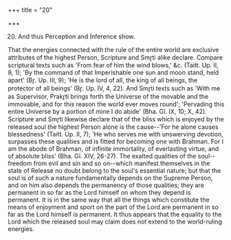 +++
title = "20"

+++


20. And thus Perception and Inference show.

That the energies connected with the rule of the entire world are exclusive attributes of the highest Person, Scripture and Smr̥ti alike declare. Compare scriptural texts such as 'From fear of him the wind blows,' &c. (Taitt. Up. II, 8, 1); 'By the command of that Imperishable one sun and moon stand, held apart' (Br̥. Up. III, 9); 'He is the lord of all, the king of all beings, the protector of all beings' (Br̥. Up. IV, 4, 22). And Smr̥ti texts such as 'With me as Supervisor, Prakr̥ti brings forth the Universe of the movable and the immovable, and for this reason the world ever moves round'; 'Pervading this entire Universe by a portion of mine I do abide' (Bha. Gī. IX, 10; X, 42). Scripture and Smr̥ti likewise declare that of the bliss which is enjoyed by the released soul the highest Person alone is the cause--'For he alone causes blessedness' (Taitt. Up. II, 7); 'He who serves me with unswerving devotion, surpasses these qualities and is fitted for becoming one with Brahman. For I am the abode of Brahman, of infinite immortality, of everlasting virtue, and of absolute bliss' (Bha. Gī. XIV, 26-27). The exalted qualities of the soul--freedom from evil and sin and so on--which manifest themselves in the state of Release no doubt belong to the soul's essential nature; but that the soul is of such a nature fundamentally depends on the Supreme Person, and on him also depends the permanency of those qualities; they are permanent in so far as the Lord himself on whom they depend is permanent. It is in the same way that all the things which constitute the means of enjoyment and sport on the part of the Lord are permanent in so far as the Lord himself is permanent. It thus appears that the equality to the Lord which the released soul may claim does not extend to the world-ruling energies.

